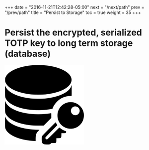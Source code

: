 +++
date = "2016-11-21T12:42:28-05:00"
next = "/next/path"
prev = "/prev/path"
title = "Persist to Storage"
toc = true
weight = 35
+++

# Persist the encrypted, serialized TOTP key to long term storage (database)

![secure_db](images/secure_database.png)
